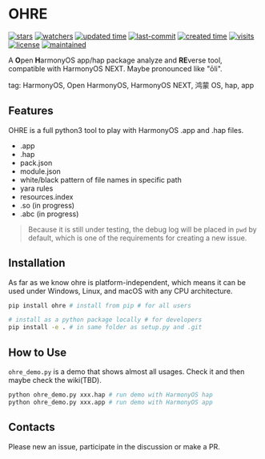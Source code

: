 # OHRE

<p>
<a href="https://github.com/ohreteam/ohre/star"><img alt="stars" src="https://img.shields.io/github/stars/ohreteam/ohre?style=social"></a>
<a href="https://github.com/ohreteam/ohre"><img alt="watchers" src="https://img.shields.io/github/watchers/ohreteam/ohre?style=social"></a> 
<a href="https://github.com/ohreteam/ohre"><img alt="updated time" src="https://badges.pufler.dev/updated/ohreteam/ohre"></a>
<a href="https://github.com/ohreteam/ohre"><img alt="last-commit" src="https://img.shields.io/github/last-commit/ohreteam/ohre"></a>
<a href="https://github.com/ohreteam/ohre"><img alt="created time" src="https://badges.pufler.dev/created/ohreteam/ohre"></a>
<a href="https://github.com/ohreteam/ohre"><img alt="visits" src="https://badges.pufler.dev/visits/ohreteam/ohre"></a>
<a href="https://github.com/ohreteam/ohre"><img alt="license" src="https://img.shields.io/github/license/ohreteam/ohre"></a>
<a href="https://github.com/ohreteam/ohre/graphs/commit-activity"><img alt="maintained" src="https://img.shields.io/badge/Maintained%3F-yes-green.svg"></a>
</p>

A **O**pen **H**armonyOS app/hap package analyze and **RE**verse tool, compatible with HarmonyOS NEXT. Maybe pronounced like "ōli".



tag: HarmonyOS, Open HarmonyOS, HarmonyOS NEXT, 鸿蒙 OS, hap, app

## Features

OHRE is a full python3 tool to play with HarmonyOS .app and .hap files.

- .app
- .hap
- pack.json
- module.json
- white/black pattern of file names in specific path
- yara rules
- resources.index
- .so (in progress)
- .abc (in progress)

> Because it is still under testing, the debug log will be placed in `pwd` by default, which is one of the requirements for creating a new issue.

## Installation

As far as we know ohre is platform-independent, which means it can be used under Windows, Linux, and macOS with any CPU architecture.

```bash
pip install ohre # install from pip # for all users

# install as a python package locally # for developers
pip install -e . # in same folder as setup.py and .git
```

## How to Use

`ohre_demo.py` is a demo that shows almost all usages. Check it and then maybe check the wiki(TBD).

```bash
python ohre_demo.py xxx.hap # run demo with HarmonyOS hap
python ohre_demo.py xxx.app # run demo with HarmonyOS app
```

## Contacts

Please new an issue, participate in the discussion or make a PR.
